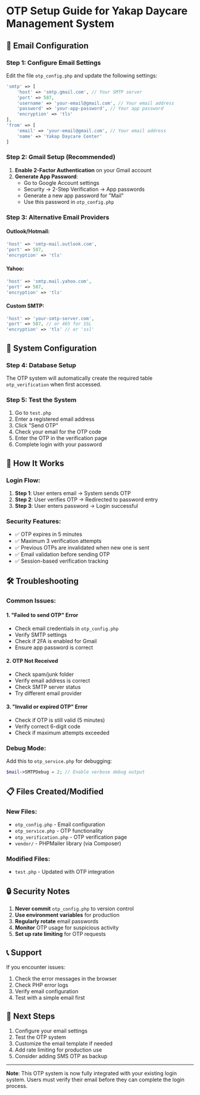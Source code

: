 # OTP Setup Guide for Yakap Daycare Management System

## 📧 Email Configuration

### Step 1: Configure Email Settings
Edit the file `otp_config.php` and update the following settings:

```php
'smtp' => [
    'host' => 'smtp.gmail.com', // Your SMTP server
    'port' => 587,
    'username' => 'your-email@gmail.com', // Your email address
    'password' => 'your-app-password', // Your app password
    'encryption' => 'tls'
],
'from' => [
    'email' => 'your-email@gmail.com', // Your email address
    'name' => 'Yakap Daycare Center'
]
```

### Step 2: Gmail Setup (Recommended)

1. **Enable 2-Factor Authentication** on your Gmail account
2. **Generate App Password**:
   - Go to Google Account settings
   - Security → 2-Step Verification → App passwords
   - Generate a new app password for "Mail"
   - Use this password in `otp_config.php`

### Step 3: Alternative Email Providers

#### Outlook/Hotmail:
```php
'host' => 'smtp-mail.outlook.com',
'port' => 587,
'encryption' => 'tls'
```

#### Yahoo:
```php
'host' => 'smtp.mail.yahoo.com',
'port' => 587,
'encryption' => 'tls'
```

#### Custom SMTP:
```php
'host' => 'your-smtp-server.com',
'port' => 587, // or 465 for SSL
'encryption' => 'tls' // or 'ssl'
```

## 🔧 System Configuration

### Step 4: Database Setup
The OTP system will automatically create the required table `otp_verification` when first accessed.

### Step 5: Test the System
1. Go to `test.php`
2. Enter a registered email address
3. Click "Send OTP"
4. Check your email for the OTP code
5. Enter the OTP in the verification page
6. Complete login with your password

## 📱 How It Works

### Login Flow:
1. **Step 1**: User enters email → System sends OTP
2. **Step 2**: User verifies OTP → Redirected to password entry
3. **Step 3**: User enters password → Login successful

### Security Features:
- ✅ OTP expires in 5 minutes
- ✅ Maximum 3 verification attempts
- ✅ Previous OTPs are invalidated when new one is sent
- ✅ Email validation before sending OTP
- ✅ Session-based verification tracking

## 🛠️ Troubleshooting

### Common Issues:

#### 1. "Failed to send OTP" Error
- Check email credentials in `otp_config.php`
- Verify SMTP settings
- Check if 2FA is enabled for Gmail
- Ensure app password is correct

#### 2. OTP Not Received
- Check spam/junk folder
- Verify email address is correct
- Check SMTP server status
- Try different email provider

#### 3. "Invalid or expired OTP" Error
- Check if OTP is still valid (5 minutes)
- Verify correct 6-digit code
- Check if maximum attempts exceeded

### Debug Mode:
Add this to `otp_service.php` for debugging:
```php
$mail->SMTPDebug = 2; // Enable verbose debug output
```

## 📋 Files Created/Modified

### New Files:
- `otp_config.php` - Email configuration
- `otp_service.php` - OTP functionality
- `otp_verification.php` - OTP verification page
- `vendor/` - PHPMailer library (via Composer)

### Modified Files:
- `test.php` - Updated with OTP integration

## 🔒 Security Notes

1. **Never commit** `otp_config.php` to version control
2. **Use environment variables** for production
3. **Regularly rotate** email passwords
4. **Monitor** OTP usage for suspicious activity
5. **Set up rate limiting** for OTP requests

## 📞 Support

If you encounter issues:
1. Check the error messages in the browser
2. Check PHP error logs
3. Verify email configuration
4. Test with a simple email first

## 🎯 Next Steps

1. Configure your email settings
2. Test the OTP system
3. Customize the email template if needed
4. Add rate limiting for production use
5. Consider adding SMS OTP as backup

---

**Note**: This OTP system is now fully integrated with your existing login system. Users must verify their email before they can complete the login process.


















